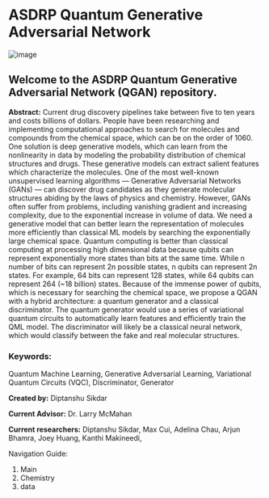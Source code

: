 # ASDRP Quantum Generative Adversarial Network

![image](https://user-images.githubusercontent.com/69136009/136667976-293df844-9489-45c4-ad11-dee2fde80661.png)

## Welcome to the ASDRP Quantum Generative Adversarial Network (QGAN) repository. 

**Abstract:** Current drug discovery pipelines take between five to ten years and costs billions of dollars. People have been researching and implementing computational approaches to search for molecules and compounds from the chemical space, which can be on the order of 1060. One solution is deep generative models, which can learn from the nonlinearity in data by modeling the probability distribution of chemical structures and drugs. These generative models can extract salient features which characterize the molecules. One of the most well-known unsupervised learning algorithms –– Generative Adversarial Networks (GANs) –– can discover drug candidates as they generate molecular structures abiding by the laws of physics and chemistry. However, GANs often suffer from problems, including vanishing gradient and increasing complexity, due to the exponential increase in volume of data. 
We need a generative model that can better learn the representation of molecules more efficiently than classical ML models by searching the exponentially large chemical space. Quantum computing is better than classical computing at processing high dimensional data because qubits can represent exponentially more states than bits at the same time. While n number of bits can represent 2n possible states, n qubits can represent 2n states. For example, 64 bits can represent 128 states, while 64 qubits can represent 264 (~18 billion) states. Because of the immense power of qubits, which is necessary for searching the chemical space, we propose a QGAN with a hybrid architecture: a quantum generator and a classical discriminator. The quantum generator would use a series of variational quantum circuits to automatically learn features and efficiently train the QML model. The discriminator will likely be a classical neural network, which would classify between the fake and real molecular structures. 

### Keywords:
Quantum Machine Learning, Generative Adversarial Learning, Variational Quantum Circuits (VQC), Discriminator, Generator

**Created by:** Diptanshu Sikdar

**Current Advisor:** Dr. Larry McMahan

**Current researchers:** Diptanshu Sikdar, Max Cui, Adelina Chau, Arjun Bhamra, Joey Huang, Kanthi Makineedi, 

Navigation Guide:
1. Main 
2. Chemistry <branch>
3. data <branch>
